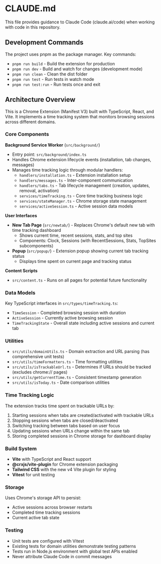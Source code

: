 # CLAUDE.md

This file provides guidance to Claude Code (claude.ai/code) when working with code in this repository.

## Development Commands

The project uses pnpm as the package manager. Key commands:

- `pnpm run build` - Build the extension for production
- `pnpm run dev` - Build and watch for changes (development mode)
- `pnpm run clean` - Clean the dist folder
- `pnpm run test` - Run tests in watch mode
- `pnpm run test:run` - Run tests once and exit

## Architecture Overview

This is a Chrome Extension (Manifest V3) built with TypeScript, React, and Vite. It implements a time tracking system that monitors browsing sessions across different domains.

### Core Components

**Background Service Worker** (`src/background/`)
- Entry point: `src/background/index.ts`
- Handles Chrome extension lifecycle events (installation, tab changes, messages)
- Manages time tracking logic through modular handlers:
  - `handlers/installation.ts` - Extension installation setup
  - `handlers/messages.ts` - Inter-component communication
  - `handlers/tabs.ts` - Tab lifecycle management (creation, updates, removal, activation)
  - `services/timeTracking.ts` - Core time tracking business logic
  - `services/stateManager.ts` - Chrome storage state management
  - `services/activeSession.ts` - Active session data models

**User Interfaces**
- **New Tab Page** (`src/newtab/`) - Replaces Chrome's default new tab with time tracking dashboard
  - Shows current time, recent sessions, stats, and top sites
  - Components: Clock, Sessions (with RecentSessions, Stats, TopSites subcomponents)
- **Popup** (`src/popup/`) - Extension popup showing current tab tracking status
  - Displays time spent on current page and tracking status

**Content Scripts**
- `src/content.ts` - Runs on all pages for potential future functionality

### Data Models

Key TypeScript interfaces in `src/types/timeTracking.ts`:
- `TimeSession` - Completed browsing session with duration
- `ActiveSession` - Currently active browsing session
- `TimeTrackingState` - Overall state including active sessions and current tab

### Utilities

- `src/utils/domainUtils.ts` - Domain extraction and URL parsing (has comprehensive unit tests)
- `src/utils/timeFormatters.ts` - Time formatting utilities
- `src/utils/isTrackableUrl.ts` - Determines if URLs should be tracked (excludes chrome:// pages)
- `src/utils/getCurrentTime.ts` - Consistent timestamp generation
- `src/utils/isToday.ts` - Date comparison utilities

### Time Tracking Logic

The extension tracks time spent on trackable URLs by:
1. Starting sessions when tabs are created/activated with trackable URLs
2. Stopping sessions when tabs are closed/deactivated
3. Switching tracking between tabs based on user focus
4. Updating sessions when URLs change within the same tab
5. Storing completed sessions in Chrome storage for dashboard display

### Build System

- **Vite** with TypeScript and React support
- **@crxjs/vite-plugin** for Chrome extension packaging
- **Tailwind CSS** with the new v4 Vite plugin for styling
- **Vitest** for unit testing

### Storage

Uses Chrome's storage API to persist:
- Active sessions across browser restarts
- Completed time tracking sessions
- Current active tab state

### Testing

- Unit tests are configured with Vitest
- Existing tests for domain utilities demonstrate testing patterns
- Tests run in Node.js environment with global test APIs enabled
- Never attribute Claude Code in commit messages